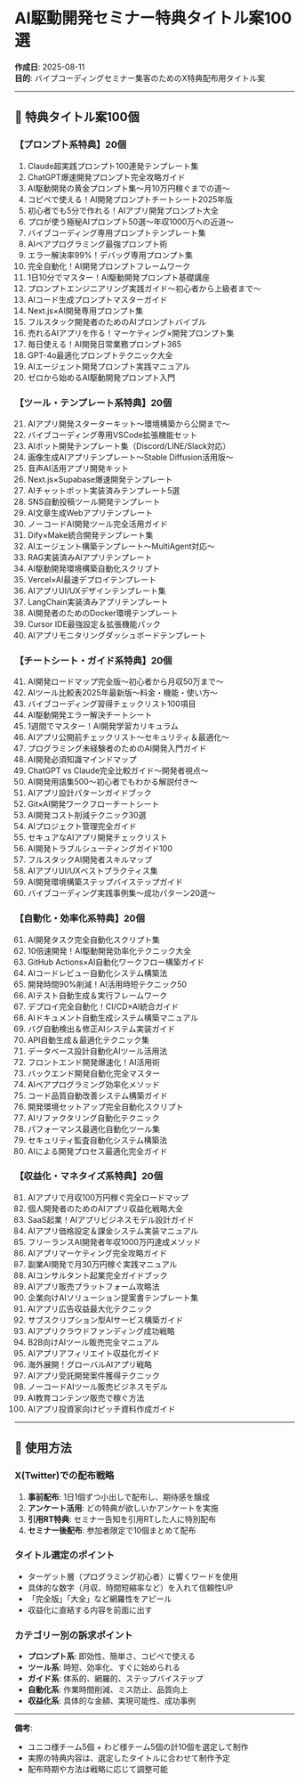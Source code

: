 # AI駆動開発セミナー特典タイトル案100選

**作成日**: 2025-08-11  
**目的**: バイブコーディングセミナー集客のためのX特典配布用タイトル案

---

## 🎁 特典タイトル案100個

### 【プロンプト系特典】20個
1. Claude超実践プロンプト100連発テンプレート集
2. ChatGPT爆速開発プロンプト完全攻略ガイド
3. AI駆動開発の黄金プロンプト集〜月10万円稼ぐまでの道〜
4. コピペで使える！AI開発プロンプトチートシート2025年版
5. 初心者でも5分で作れる！AIアプリ開発プロンプト大全
6. プロが使う極秘AIプロンプト50選〜年収1000万への近道〜
7. バイブコーディング専用プロンプトテンプレート集
8. AIペアプログラミング最強プロンプト術
9. エラー解決率99%！デバッグ専用プロンプト集
10. 完全自動化！AI開発プロンプトフレームワーク
11. 1日10分でマスター！AI駆動開発プロンプト基礎講座
12. プロンプトエンジニアリング実践ガイド〜初心者から上級者まで〜
13. AIコード生成プロンプトマスターガイド
14. Next.js×AI開発専用プロンプト集
15. フルスタック開発者のためのAIプロンプトバイブル
16. 売れるAIアプリを作る！マーケティング×開発プロンプト集
17. 毎日使える！AI開発日常業務プロンプト365
18. GPT-4o最適化プロンプトテクニック大全
19. AIエージェント開発プロンプト実践マニュアル
20. ゼロから始めるAI駆動開発プロンプト入門

### 【ツール・テンプレート系特典】20個
21. AIアプリ開発スターターキット〜環境構築から公開まで〜
22. バイブコーディング専用VSCode拡張機能セット
23. AIボット開発テンプレート集（Discord/LINE/Slack対応）
24. 画像生成AIアプリテンプレート〜Stable Diffusion活用版〜
25. 音声AI活用アプリ開発キット
26. Next.js×Supabase爆速開発テンプレート
27. AIチャットボット実装済みテンプレート5選
28. SNS自動投稿ツール開発テンプレート
29. AI文章生成Webアプリテンプレート
30. ノーコードAI開発ツール完全活用ガイド
31. Dify×Make統合開発テンプレート集
32. AIエージェント構築テンプレート〜MultiAgent対応〜
33. RAG実装済みAIアプリテンプレート
34. AI駆動開発環境構築自動化スクリプト
35. Vercel×AI最速デプロイテンプレート
36. AIアプリUI/UXデザインテンプレート集
37. LangChain実装済みアプリテンプレート
38. AI開発者のためのDocker環境テンプレート
39. Cursor IDE最強設定＆拡張機能パック
40. AIアプリモニタリングダッシュボードテンプレート

### 【チートシート・ガイド系特典】20個
41. AI開発ロードマップ完全版〜初心者から月収50万まで〜
42. AIツール比較表2025年最新版〜料金・機能・使い方〜
43. バイブコーディング習得チェックリスト100項目
44. AI駆動開発エラー解決チートシート
45. 1週間でマスター！AI開発学習カリキュラム
46. AIアプリ公開前チェックリスト〜セキュリティ＆最適化〜
47. プログラミング未経験者のためのAI開発入門ガイド
48. AI開発必須知識マインドマップ
49. ChatGPT vs Claude完全比較ガイド〜開発者視点〜
50. AI開発用語集500〜初心者でもわかる解説付き〜
51. AIアプリ設計パターンガイドブック
52. Git×AI開発ワークフローチートシート
53. AI開発コスト削減テクニック30選
54. AIプロジェクト管理完全ガイド
55. セキュアなAIアプリ開発チェックリスト
56. AI開発トラブルシューティングガイド100
57. フルスタックAI開発者スキルマップ
58. AIアプリUI/UXベストプラクティス集
59. AI開発環境構築ステップバイステップガイド
60. バイブコーディング実践事例集〜成功パターン20選〜

### 【自動化・効率化系特典】20個
61. AI開発タスク完全自動化スクリプト集
62. 10倍速開発！AI駆動開発効率化テクニック大全
63. GitHub Actions×AI自動化ワークフロー構築ガイド
64. AIコードレビュー自動化システム構築法
65. 開発時間90%削減！AI活用時短テクニック50
66. AIテスト自動生成＆実行フレームワーク
67. デプロイ完全自動化！CI/CD×AI統合ガイド
68. AIドキュメント自動生成システム構築マニュアル
69. バグ自動検出＆修正AIシステム実装ガイド
70. API自動生成＆最適化テクニック集
71. データベース設計自動化AIツール活用法
72. フロントエンド開発爆速化！AI活用術
73. バックエンド開発自動化完全マスター
74. AIペアプログラミング効率化メソッド
75. コード品質自動改善システム構築ガイド
76. 開発環境セットアップ完全自動化スクリプト
77. AIリファクタリング自動化テクニック
78. パフォーマンス最適化自動化ツール集
79. セキュリティ監査自動化システム構築法
80. AIによる開発プロセス最適化完全ガイド

### 【収益化・マネタイズ系特典】20個
81. AIアプリで月収100万円稼ぐ完全ロードマップ
82. 個人開発者のためのAIアプリ収益化戦略大全
83. SaaS起業！AIアプリビジネスモデル設計ガイド
84. AIアプリ価格設定＆課金システム実装マニュアル
85. フリーランスAI開発者年収1000万円達成メソッド
86. AIアプリマーケティング完全攻略ガイド
87. 副業AI開発で月30万円稼ぐ実践マニュアル
88. AIコンサルタント起業完全ガイドブック
89. AIアプリ販売プラットフォーム攻略法
90. 企業向けAIソリューション提案書テンプレート集
91. AIアプリ広告収益最大化テクニック
92. サブスクリプション型AIサービス構築ガイド
93. AIアプリクラウドファンディング成功戦略
94. B2B向けAIツール販売完全マニュアル
95. AIアプリアフィリエイト収益化ガイド
96. 海外展開！グローバルAIアプリ戦略
97. AIアプリ受託開発案件獲得テクニック
98. ノーコードAIツール販売ビジネスモデル
99. AI教育コンテンツ販売で稼ぐ方法
100. AIアプリ投資家向けピッチ資料作成ガイド

---

## 📝 使用方法

### X(Twitter)での配布戦略
1. **事前配布**: 1日1個ずつ小出しで配布し、期待感を醸成
2. **アンケート活用**: どの特典が欲しいかアンケートを実施
3. **引用RT特典**: セミナー告知を引用RTした人に特別配布
4. **セミナー後配布**: 参加者限定で10個まとめて配布

### タイトル選定のポイント
- ターゲット層（プログラミング初心者）に響くワードを使用
- 具体的な数字（月収、時間短縮率など）を入れて信頼性UP
- 「完全版」「大全」など網羅性をアピール
- 収益化に直結する内容を前面に出す

### カテゴリー別の訴求ポイント
- **プロンプト系**: 即効性、簡単さ、コピペで使える
- **ツール系**: 時短、効率化、すぐに始められる
- **ガイド系**: 体系的、網羅的、ステップバイステップ
- **自動化系**: 作業時間削減、ミス防止、品質向上
- **収益化系**: 具体的な金額、実現可能性、成功事例

---

**備考**: 
- ユニコ様チーム5個 + わど様チーム5個の計10個を選定して制作
- 実際の特典内容は、選定したタイトルに合わせて制作予定
- 配布時期や方法は戦略に応じて調整可能